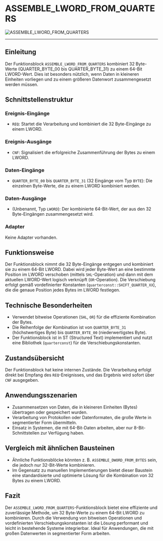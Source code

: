 # ASSEMBLE_LWORD_FROM_QUARTERS

![ASSEMBLE_LWORD_FROM_QUARTERS](https://github.com/user-attachments/assets/c6bc85a7-e9e1-4464-b725-6d168027e7af)

* * * * * * * * * *
## Einleitung
Der Funktionsblock `ASSEMBLE_LWORD_FROM_QUARTERS` kombiniert 32 Byte-Werte (QUARTER_BYTE_00 bis QUARTER_BYTE_31) zu einem 64-Bit LWORD-Wert. Dies ist besonders nützlich, wenn Daten in kleineren Einheiten vorliegen und zu einem größeren Datenwort zusammengesetzt werden müssen.

## Schnittstellenstruktur
### **Ereignis-Eingänge**
- `REQ`: Startet die Verarbeitung und kombiniert die 32 Byte-Eingänge zu einem LWORD.

### **Ereignis-Ausgänge**
- `CNF`: Signalisiert die erfolgreiche Zusammenführung der Bytes zu einem LWORD.

### **Daten-Eingänge**
- `QUARTER_BYTE_00` bis `QUARTER_BYTE_31` (32 Eingänge vom Typ `BYTE`): Die einzelnen Byte-Werte, die zu einem LWORD kombiniert werden.

### **Daten-Ausgänge**
- (Unbenannt, Typ `LWORD`): Der kombinierte 64-Bit-Wert, der aus den 32 Byte-Eingängen zusammengesetzt wird.

### **Adapter**
Keine Adapter vorhanden.

## Funktionsweise
Der Funktionsblock nimmt die 32 Byte-Eingänge entgegen und kombiniert sie zu einem 64-Bit LWORD. Dabei wird jeder Byte-Wert an eine bestimmte Position im LWORD verschoben (mittels `SHL`-Operation) und dann mit dem aktuellen LWORD-Wert logisch verknüpft (`OR`-Operation). Die Verschiebung erfolgt gemäß vordefinierter Konstanten (`quarterconst::SHIFT_QUARTER_XX`), die die genaue Position jedes Bytes im LWORD festlegen.

## Technische Besonderheiten
- Verwendet bitweise Operationen (`SHL`, `OR`) für die effiziente Kombination der Bytes.
- Die Reihenfolge der Kombination ist von `QUARTER_BYTE_31` (höchstwertiges Byte) bis `QUARTER_BYTE_00` (niederwertigstes Byte).
- Der Funktionsblock ist in ST (Structured Text) implementiert und nutzt eine Bibliothek (`quarterconst`) für die Verschiebungskonstanten.

## Zustandsübersicht
Der Funktionsblock hat keine internen Zustände. Die Verarbeitung erfolgt direkt bei Empfang des `REQ`-Ereignisses, und das Ergebnis wird sofort über `CNF` ausgegeben.

## Anwendungsszenarien
- Zusammensetzen von Daten, die in kleineren Einheiten (Bytes) übertragen oder gespeichert wurden.
- Verarbeitung von Protokollen oder Datenformaten, die große Werte in segmentierter Form übermitteln.
- Einsatz in Systemen, die mit 64-Bit-Daten arbeiten, aber nur 8-Bit-Schnittstellen zur Verfügung haben.

## Vergleich mit ähnlichen Bausteinen
- Ähnliche Funktionsblöcke könnten z. B. `ASSEMBLE_DWORD_FROM_BYTES` sein, die jedoch nur 32-Bit-Werte kombinieren.
- Im Gegensatz zu manuellen Implementierungen bietet dieser Baustein eine standardisierte und optimierte Lösung für die Kombination von 32 Bytes zu einem LWORD.

## Fazit
Der `ASSEMBLE_LWORD_FROM_QUARTERS`-Funktionsblock bietet eine effiziente und zuverlässige Methode, um 32 Byte-Werte zu einem 64-Bit LWORD zu kombinieren. Durch die Verwendung von bitweisen Operationen und vordefinierten Verschiebungskonstanten ist die Lösung performant und leicht in bestehende Systeme integrierbar. Ideal für Anwendungen, die mit großen Datenwerten in segmentierter Form arbeiten.

